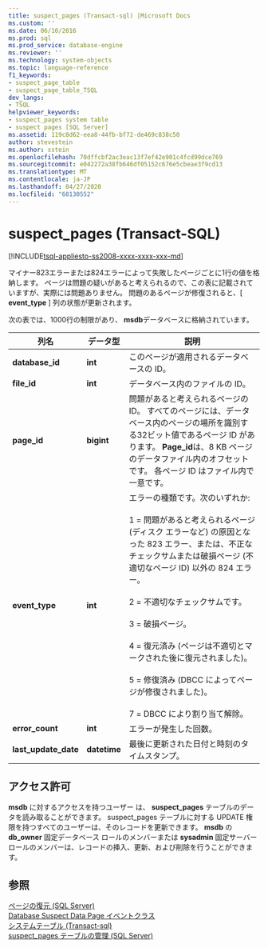```yaml
---
title: suspect_pages (Transact-sql) |Microsoft Docs
ms.custom: ''
ms.date: 06/10/2016
ms.prod: sql
ms.prod_service: database-engine
ms.reviewer: ''
ms.technology: system-objects
ms.topic: language-reference
f1_keywords:
- suspect_page_table
- suspect_page_table_TSQL
dev_langs:
- TSQL
helpviewer_keywords:
- suspect_pages system table
- suspect pages [SQL Server]
ms.assetid: 119c8d62-eea8-44fb-bf72-de469c838c50
author: stevestein
ms.author: sstein
ms.openlocfilehash: 70dffcbf2ac3eac13f7ef42e901c4fcd99dce769
ms.sourcegitcommit: e042272a38fb646df05152c676e5cbeae3f9cd13
ms.translationtype: MT
ms.contentlocale: ja-JP
ms.lasthandoff: 04/27/2020
ms.locfileid: "68130552"
---
```

# <a name="suspect_pages-transact-sql"></a>suspect_pages (Transact-SQL)
[!INCLUDE[tsql-appliesto-ss2008-xxxx-xxxx-xxx-md](../../includes/tsql-appliesto-ss2008-xxxx-xxxx-xxx-md.md)]

  マイナー823エラーまたは824エラーによって失敗したページごとに1行の値を格納します。 ページは問題の疑いがあると考えられるので、この表に記載されていますが、実際には問題ありません。 問題のあるページが修復されると、[ **event_type** ] 列の状態が更新されます。  
  
 次の表では、1000行の制限があり、 **msdb**データベースに格納されています。  
  
|列名|データ型|説明|  
|-----------------|---------------|-----------------|  
|**database_id**|**int**|このページが適用されるデータベースの ID。|  
|**file_id**|**int**|データベース内のファイルの ID。|  
|**page_id**|**bigint**|問題があると考えられるページの ID。 すべてのページには、データベース内のページの場所を識別する32ビット値であるページ ID があります。 **Page_id**は、8 KB ページのデータファイル内のオフセットです。 各ページ ID はファイル内で一意です。|  
|**event_type**|**int**|エラーの種類です。次のいずれか:<br /><br /> 1 = 問題があると考えられるページ (ディスク エラーなど) の原因となった 823 エラー、または、不正なチェックサムまたは破損ページ (不適切なページ ID) 以外の 824 エラー。<br /><br /> 2 = 不適切なチェックサムです。<br /><br /> 3 = 破損ページ。<br /><br /> 4 = 復元済み (ページは不適切とマークされた後に復元されました)。<br /><br /> 5 = 修復済み (DBCC によってページが修復されました)。<br /><br /> 7 = DBCC により割り当て解除。|  
|**error_count**|**int**|エラーが発生した回数。|  
|**last_update_date**|**datetime**|最後に更新された日付と時刻のタイムスタンプ。|  
  
## <a name="permissions"></a>アクセス許可  
 **msdb** に対するアクセスを持つユーザー は、 **suspect_pages** テーブルのデータを読み取ることができます。 suspect_pages テーブルに対する UPDATE 権限を持つすべてのユーザーは、そのレコードを更新できます。 **msdb** の **db_owner** 固定データベース ロールのメンバーまたは **sysadmin** 固定サーバー ロールのメンバーは、レコードの挿入、更新、および削除を行うことができます。  
  
## <a name="see-also"></a>参照  
 [ページの復元 &#40;SQL Server&#41;](../../relational-databases/backup-restore/restore-pages-sql-server.md)   
 [Database Suspect Data Page イベントクラス](../../relational-databases/event-classes/database-suspect-data-page-event-class.md)   
 [システムテーブル &#40;Transact-sql&#41;](../../relational-databases/system-tables/system-tables-transact-sql.md)   
 [suspect_pages テーブルの管理 &#40;SQL Server&#41;](../../relational-databases/backup-restore/manage-the-suspect-pages-table-sql-server.md)  
  
  
